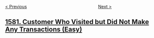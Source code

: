 <!--|This file generated by command(leetcode description); DO NOT EDIT.    |-->
<!--+----------------------------------------------------------------------+-->
<!--|@author    openset <openset.wang@gmail.com>                           |-->
<!--|@link      https://github.com/openset                                 |-->
<!--|@home      https://github.com/openset/leetcode                        |-->
<!--+----------------------------------------------------------------------+-->

[< Previous](../put-boxes-into-the-warehouse-ii "Put Boxes Into the Warehouse II")
　　　　　　　　　　　　　　　　
[Next >](../special-positions-in-a-binary-matrix "Special Positions in a Binary Matrix")

## [1581. Customer Who Visited but Did Not Make Any Transactions (Easy)](https://leetcode.com/problems/customer-who-visited-but-did-not-make-any-transactions "")


